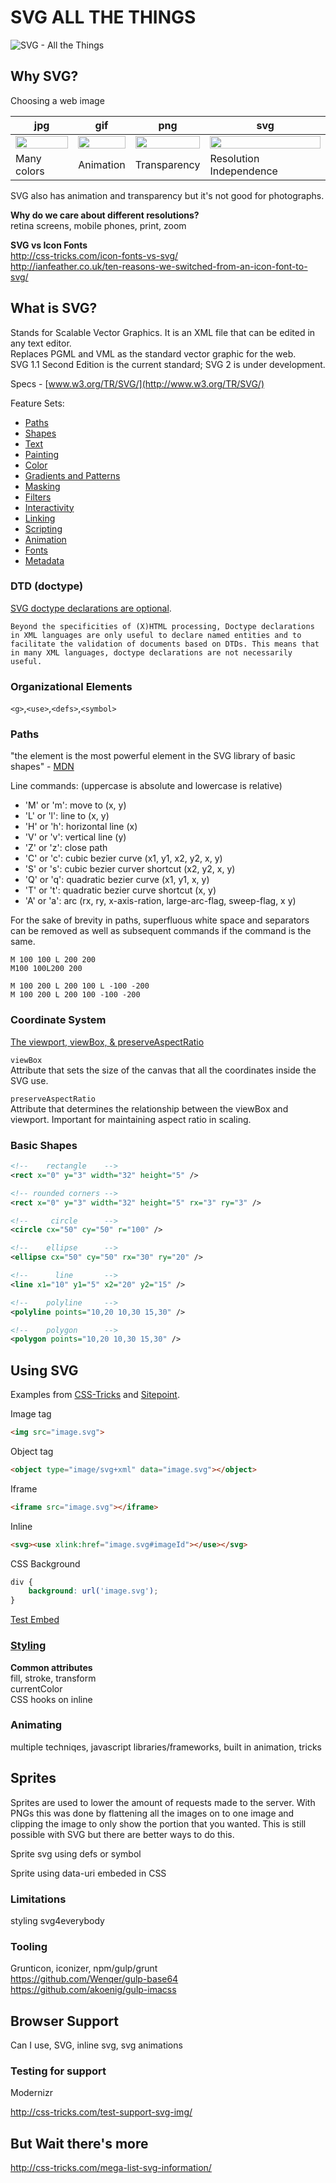 SVG ALL THE THINGS
==================

![SVG - All the Things](img/SVG-allthethings.png)



Why SVG?
--------

Choosing a web image

| jpg | gif | png | svg |
|-----|-----|-----|-----|
| <img src="img/horse.jpg" style="width:100%;height:auto"> | <img src="img/horse.gif" style="width:100%;height:auto"> | <img src="img/horse.png" style="width:100%;height:auto"> | <img src="img/horse.svg" style="width:100%;height:auto"> |
| Many colors | Animation | Transparency | Resolution Independence |

SVG also has animation and transparency but it's not good for photographs.

**Why do we care about different resolutions?**  
retina screens, mobile phones, print, zoom

**SVG vs Icon Fonts**  
http://css-tricks.com/icon-fonts-vs-svg/  
http://ianfeather.co.uk/ten-reasons-we-switched-from-an-icon-font-to-svg/  


What is SVG?
------------

Stands for Scalable Vector Graphics. 
It is an XML file that can be edited in any text editor.  
Replaces PGML and VML as the standard vector graphic for the web.  
SVG 1.1 Second Edition is the current standard; SVG 2 is under development.  

Specs - [www.w3.org/TR/SVG/](http://www.w3.org/TR/SVG/)

Feature Sets:

* [Paths](http://www.w3.org/TR/SVG/paths.html)
* [Shapes](http://www.w3.org/TR/SVG/shapes.html)
* [Text](http://www.w3.org/TR/SVG/text.html)
* [Painting](http://www.w3.org/TR/SVG/painting.html)
* [Color](http://www.w3.org/TR/SVG/color.html)
* [Gradients and Patterns](http://www.w3.org/TR/SVG/pservers.html)
* [Masking](http://www.w3.org/TR/SVG/masking.html)
* [Filters](http://www.w3.org/TR/SVG/filters.html)
* [Interactivity](http://www.w3.org/TR/SVG/interact.html)
* [Linking](http://www.w3.org/TR/SVG/linking.html)
* [Scripting](http://www.w3.org/TR/SVG/script.html)
* [Animation](http://www.w3.org/TR/SVG/animate.html)
* [Fonts](http://www.w3.org/TR/SVG/fonts.html)
* [Metadata](http://www.w3.org/TR/SVG/metadata.html)


### DTD (doctype)

[SVG doctype declarations are optional](http://www.w3.org/QA/2002/04/valid-dtd-list.html).

    Beyond the specificities of (X)HTML processing, Doctype declarations in XML languages are only useful to declare named entities and to facilitate the validation of documents based on DTDs. This means that in many XML languages, doctype declarations are not necessarily useful.

### Organizational Elements
`<g>`,`<use>`,`<defs>`,`<symbol>`

### Paths

"the <path> element is the most powerful element in the SVG library of basic shapes" - [MDN](https://developer.mozilla.org/en-US/docs/Web/SVG/Tutorial/Paths)

Line commands: (uppercase is absolute and lowercase is relative)

* 'M' or 'm': move to (x, y)
* 'L' or 'l': line to (x, y)
* 'H' or 'h': horizontal line (x)
* 'V' or 'v': vertical line (y)
* 'Z' or 'z': close path
* 'C' or 'c': cubic bezier curve (x1, y1, x2, y2, x, y)
* 'S' or 's': cubic bezier curver shortcut (x2, y2, x, y)
* 'Q' or 'q': quadratic bezier curve (x1, y1, x, y)
* 'T' or 't': quadratic bezier curve shortcut (x, y)
* 'A' or 'a': arc (rx, ry, x-axis-ration, large-arc-flag, sweep-flag, x y)

For the sake of brevity in paths, superfluous white space and separators can be removed as well as subsequent commands if the command is the same.

    M 100 100 L 200 200  
    M100 100L200 200

    M 100 200 L 200 100 L -100 -200  
    M 100 200 L 200 100 -100 -200


### Coordinate System

[The viewport, viewBox, & preserveAspectRatio](http://sarasoueidan.com/blog/svg-coordinate-systems/)

`viewBox`  
Attribute that sets the size of the canvas that all the coordinates inside the SVG use.

`preserveAspectRatio`  
Attribute that determines the relationship between the viewBox and viewport. Important for maintaining aspect ratio in scaling.

### Basic Shapes
```svg
<!--    rectangle    -->
<rect x="0" y="3" width="32" height="5" />

<!-- rounded corners -->
<rect x="0" y="3" width="32" height="5" rx="3" ry="3" />

<!--     circle      -->
<circle cx="50" cy="50" r="100" />

<!--    ellipse      -->
<ellipse cx="50" cy="50" rx="30" ry="20" />

<!--      line       -->
<line x1="10" y1="5" x2="20" y2="15" />

<!--    polyline     -->
<polyline points="10,20 10,30 15,30" />

<!--    polygon      -->
<polygon points="10,20 10,30 15,30" />
```



Using SVG
---------

Examples from [CSS-Tricks](http://css-tricks.com/using-svg/) and [Sitepoint](http://www.sitepoint.com/add-svg-to-web-page/).

Image tag
```html
<img src="image.svg">
```

Object tag
```html
<object type="image/svg+xml" data="image.svg"></object>
```

Iframe
```html
<iframe src="image.svg"></iframe>
```

Inline
```html
<svg><use xlink:href="image.svg#imageId"></use></svg>
```

CSS Background
```css
div {
    background: url('image.svg');
}
```

[Test Embed](http://cuth.github.io/svg-allthethings/test-embed.html)


### [Styling](http://www.w3.org/TR/SVG/styling.html)

**Common attributes**  
fill, stroke, transform  
currentColor  
CSS hooks on inline  


### Animating

multiple techniqes, javascript libraries/frameworks, built in animation, tricks



Sprites
-------

Sprites are used to lower the amount of requests made to the server. With PNGs this was done by flattening all the images on to one image and clipping the image to only show the portion that you wanted. This is still possible with SVG but there are better ways to do this.

Sprite svg using defs or symbol

Sprite using data-uri embeded in CSS

### Limitations
styling
svg4everybody

### Tooling

Grunticon, iconizer, npm/gulp/grunt  
https://github.com/Wenqer/gulp-base64  
https://github.com/akoenig/gulp-imacss  



Browser Support
---------------

Can I use, SVG, inline svg, svg animations

### Testing for support
Modernizr

http://css-tricks.com/test-support-svg-img/


But Wait there's more
---------------------

http://css-tricks.com/mega-list-svg-information/